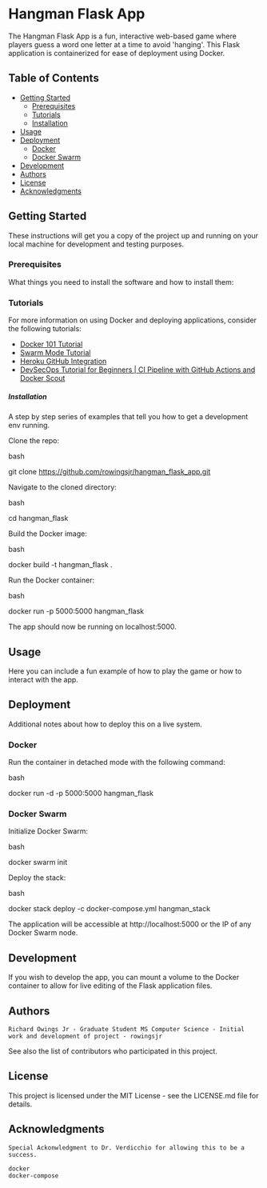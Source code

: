 # Hangman Flask App

The Hangman Flask App is a fun, interactive web-based game where players guess a word one letter at a time to avoid 'hanging'. This Flask application is containerized for ease of deployment using Docker.

## Table of Contents

- [Getting Started](#getting-started)
  - [Prerequisites](#prerequisites)
  - [Tutorials](#tutorials)
  - [Installation](#installation)
- [Usage](#usage)
- [Deployment](#deployment)
  - [Docker](#docker)
  - [Docker Swarm](#docker-swarm)
- [Development](#development)
- [Authors](#authors)
- [License](#license)
- [Acknowledgments](#acknowledgments)

## Getting Started

These instructions will get you a copy of the project up and running on your local machine for development and testing purposes.

### Prerequisites

What things you need to install the software and how to install them:

### Tutorials

For more information on using Docker and deploying applications, consider the following tutorials:

- [Docker 101 Tutorial](https://www.docker.com/101-tutorial/)
- [Swarm Mode Tutorial](https://docs.docker.com/engine/swarm/swarm-tutorial/)
- [Heroku GitHub Integration](https://devcenter.heroku.com/articles/github-integration)
- [DevSecOps Tutorial for Beginners | CI Pipeline with GitHub Actions and Docker Scout](https://www.youtube.com/watch?v=gLJdrXPn0ns)


##### Installation

A step by step series of examples that tell you how to get a development env running.

Clone the repo:

bash

git clone https://github.com/rowingsjr/hangman_flask_app.git

Navigate to the cloned directory:

bash

cd hangman_flask

Build the Docker image:

bash

docker build -t hangman_flask .

Run the Docker container:

bash

docker run -p 5000:5000 hangman_flask

The app should now be running on localhost:5000.

## Usage

Here you can include a fun example of how to play the game or how to interact with the app.

## Deployment

Additional notes about how to deploy this on a live system.

### Docker

Run the container in detached mode with the following command:

bash

docker run -d -p 5000:5000 hangman_flask

### Docker Swarm

Initialize Docker Swarm:

bash

docker swarm init

Deploy the stack:

bash

docker stack deploy -c docker-compose.yml hangman_stack

The application will be accessible at http://localhost:5000 or the IP of any Docker Swarm node.

## Development

If you wish to develop the app, you can mount a volume to the Docker container to allow for live editing of the Flask application files.

## Authors

    Richard Owings Jr - Graduate Student MS Computer Science - Initial work and development of project - rowingsjr

See also the list of contributors who participated in this project.

## License

This project is licensed under the MIT License - see the LICENSE.md file for details.

## Acknowledgments

    Special Ackonwledgment to Dr. Verdicchio for allowing this to be a success. 

```bash
docker
docker-compose
